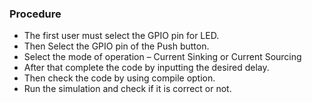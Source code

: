 ### Procedure

- The first user must select the GPIO pin for LED.
- Then Select the GPIO pin of the Push button.
- Select the mode of operation – Current Sinking or Current Sourcing
- After that complete the code by inputting the desired delay.
- Then check the code by using compile option.
- Run the simulation and check if it is correct or not.
